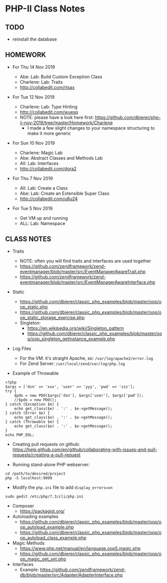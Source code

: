# PHP-II Class Notes

## TODO
* reinstall the database

## HOMEWORK
* For Thu 14 Nov 2019
  * Abe: Lab: Build Custom Exception Class
  * Charlene: Lab: Traits
  * http://collabedit.com/rtsax
* For Tue 12 Nov 2019
  * Charlene: Lab: Type Hinting
  * http://collabedit.com/wuesq
  * NOTE: please have a look here first: https://github.com/dbierer/php-ii-nov-2019/tree/master/Homework/Charlene
    * I made a few slight changes to your namespace structuring to make it more generic

* For Sun 10 Nov 2019
  * Charlene: Magic Lab
  * Abe: Abstract Classes and Methods Lab
  * All: Lab: Interfaces
  * http://collabedit.com/dgra2
* For Thu 7 Nov 2019
  * All: Lab: Create a Class
  * Abe: Lab: Create an Extensible Super Class
  * http://collabedit.com/u8u24
* For Tue 5 Nov 2019
  * Get VM up and running
  * ALL: Lab: Namespace

## CLASS NOTES
* Traits
  * NOTE: often you will find traits and interfaces are used together
  * https://github.com/zendframework/zend-eventmanager/blob/master/src/EventManagerAwareTrait.php
  * https://github.com/zendframework/zend-eventmanager/blob/master/src/EventManagerAwareInterface.php
* Static
  * https://github.com/dbierer/classic_php_examples/blob/master/oop/oop_static.php
  * https://github.com/dbierer/classic_php_examples/blob/master/oop/oop_static_storage_exercise.php
  * Singleton:
    * https://en.wikipedia.org/wiki/Singleton_pattern
    * https://github.com/dbierer/classic_php_examples/blob/master/oop/oop_singleton_getinstance_example.php

* Log Files
  * For the VM: it's straight Apache, so: `/var/log/apache2/error.log`
  * For Zend Server: `/usr/local/zend/var/log/php.log`
* Example of Throwable
```
<?php
$args = ['dsn' => 'xxx', 'user' => 'yyy', 'pwd' => 'zzz'];
try {
	$pdo = new PDO($args['dsn'], $args['user'], $args['pwd']);
	//$pdo = new PDO();
} catch (Exception $e) {
	echo get_class($e) . ':' . $e->getMessage();
} catch (Error $e) {
	echo get_class($e) . ':' . $e->getMessage();
} catch (Throwable $e) {
	echo get_class($e) . ':' . $e->getMessage();
}
echo PHP_EOL;
```

* Creating pull requests on github: https://help.github.com/en/github/collaborating-with-issues-and-pull-requests/creating-a-pull-request

* Running stand-alone PHP webserver:
```
cd /path/to/desired/project
php -S localhost:9999
````
* Modify the `php.ini` file to add `display_errors=on`
```
sudo gedit /etc/php/7.3/cli/php.ini
```

* Composer
  * https://packagist.org/
* Autoloading examples
  * https://github.com/dbierer/classic_php_examples/blob/master/oop/oop_autoload_example.php
  * https://github.com/dbierer/classic_php_examples/blob/master/oop/oop_autoload_class_example.php
* Magic Methods
  * https://www.php.net/manual/en/language.oop5.magic.php
  * https://github.com/dbierer/classic_php_examples/blob/master/oop/oop_magic_get_set.php
* Interfaces
  * Example: https://github.com/zendframework/zend-db/blob/master/src/Adapter/AdapterInterface.php
